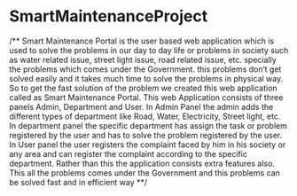 # SmartMaintenanceProject
/** Smart Maintenance Portal is the user based web application which is used to
solve the problems in our day to day life or problems in society such as water related
issue, street light issue, road related issue, etc. specially the problems which comes
under the Government. this problems don’t get solved easily and it takes much time to
solve the problems in physical way. So to get the fast solution of the problem we created
this web application called as Smart Maintenance Portal. This web Application consists
of three panels Admin, Department and User. In Admin Panel the admin adds the
different types of department like Road, Water, Electricity, Street light, etc. In
department panel the specific department has assign the task or problem registered by
the user and has to solve the problem registered by the user. In User panel the user
registers the complaint faced by him in his society or any area and can register the
complaint according to the specific department. Rather than this the application consists
extra features also. This all the problems comes under the Government and this
problems can be solved fast and in efficient way **/ 
